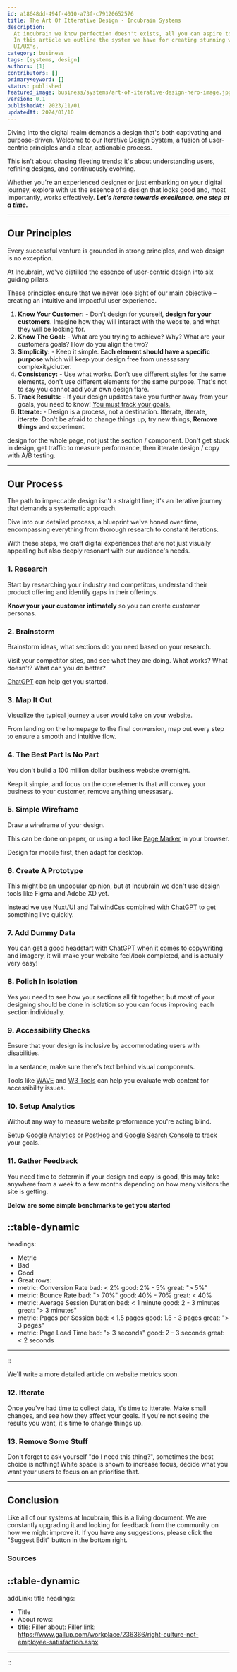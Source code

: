 ```yaml
---
id: a18648dd-494f-4010-a73f-c79120652576
title: The Art Of Itterative Design - Incubrain Systems
description:
  At incubrain we know perfection doesn't exists, all you can aspire to is continuous improvement.
  In this article we outline the system we have for creating stunning websites, with functional
  UI/UX's.
category: business
tags: [systems, design]
authors: [1]
contributors: []
primaryKeyword: []
status: published
featured_image: business/systems/art-of-iterative-design-hero-image.jpg
version: 0.1
publishedAt: 2023/11/01
updatedAt: 2024/01/10
---
```


Diving into the digital realm demands a design that's both captivating and purpose-driven. Welcome to our Iterative Design System,
a fusion of user-centric principles and a clear, actionable process.

This isn't about chasing fleeting trends; it's about understanding users, refining designs, and
continuously evolving.

Whether you're an experienced designer or just embarking on your digital journey, explore with us the essence of a design that looks good and,
most importantly, works effectively. ***Let's iterate towards excellence, one step at a time.***

---

## **Our Principles**

Every successful venture is grounded in strong principles, and web design is no exception.

At Incubrain, we've distilled the essence of user-centric design into six guiding pillars.

These principles ensure that we never lose sight of our main objective – creating an intuitive and
impactful user experience.

1. **Know Your Customer:** - Don't design for yourself, **design for your customers**. Imagine how they
  will interact with the website, and what they will be looking for.
2. **Know The Goal:** - What are you trying to achieve? Why? What are your customers goals? How do
  you align the two?
3. **Simplicity:** - Keep it simple. **Each element should have a specific purpose** which will keep your
  design free from unessasary complexity/clutter.
4. **Consistency:** - Use what works. Don't use different styles for the same elements, don't use
  different elements for the same purpose. That's not to say you cannot add your own design flare.
5. **Track Results:** - If your design updates take you further away from your goals, you need to
  know! [You must track your goals.]()
6. **Itterate:** - Design is a process, not a destination. Itterate, itterate, itterate. Don't be
  afraid to change things up, try new things, **Remove things** and experiment.

design for the whole page, not just the section / component. Don't get stuck in design, get traffic
to measure performance, then itterate design / copy with A/B testing.

---

## **Our Process**

The path to impeccable design isn't a straight line; it's an iterative journey that demands a
systematic approach.

Dive into our detailed process, a blueprint we've honed over time, encompassing
everything from thorough research to constant iterations.

With these steps, we craft digital experiences that are not just visually appealing but also deeply resonant with our audience's needs.

### 1. **Research**

Start by researching your industry and competitors, understand their product offering and identify
gaps in their offerings. 

**Know your your customer intimately** so you can create customer personas.

### 2. **Brainstorm**

Brainstorm ideas, what sections do you need based on your research.

Visit your competitor sites, and see what they are doing. What works? What doesn't? What can you do better?

[ChatGPT](https://chat.openai.com/) can help get you started.

### 3. **Map It Out**

Visualize the typical journey a user would take on your website. 

From landing on the homepage to the final conversion, map out every step to ensure a smooth and intuitive flow.

### 4. **The Best Part Is No Part**

You don't build a 100 million dollar business website overnight. 

Keep it simple, and focus on the core elements that will convey your business to your customer, remove anything unessasary.

### 5. **Simple Wireframe**

Draw a wireframe of your design. 

This can be done on paper, or using a tool like [Page Marker](https://chrome.google.com/webstore/detail/page-marker-draw-on-web/jfiihjeimjpkpoaekpdpllpaeichkiod)
in your browser. 

Design for mobile first, then adapt for desktop.

### 6. **Create A Prototype**

This might be an unpopular opinion, but at Incubrain we don't use design tools like Figma and Adobe
XD yet.

Instead we use [Nuxt/UI](https://ui.nuxt.com/) and [TailwindCss](https://tailwindcss.com/)
combined with [ChatGPT](https://chat.openai.com/) to get something live quickly.

### 7. **Add Dummy Data**

You can get a good headstart with ChatGPT when it comes to copywriting and imagery, it will make
your website feel/look completed, and is actually very easy!

### 8. **Polish In Isolation**

Yes you need to see how your sections all fit together, but most of your designing should be done in
isolation so you can focus improving each section individually.

### 9. **Accessibility Checks**

Ensure that your design is inclusive by accommodating users with disabilities.

In a sentance, make sure there's text behind visual components.

Tools like [WAVE](https://wave.webaim.org/) and [W3 Tools](https://www.w3.org/WAI/ER/tools/) can help you evaluate web content for accessibility issues.

### 10. **Setup Analytics**

Without any way to measure website preformance you're acting blind.

Setup [Google Analytics](https://analytics.google.com/) or [PostHog](https://posthog.com/) and [Google Search Console](https://search.google.com/search-console/about) to track your goals.

### 11. **Gather Feedback**

You need time to determin if your design and copy is good, this may take anywhere from a week to a
few months depending on how many visitors the site is getting.

**Below are some simple benchmarks to get you started**

::table-dynamic
---
headings: 
  - Metric
  - Bad
  - Good
  - Great
rows:
  - metric: Conversion Rate
    bad: < 2%
    good: 2% - 5%
    great: "> 5%"
  - metric: Bounce Rate
    bad: "> 70%"
    good: 40% - 70%
    great: < 40%
  - metric: Average Session Duration
    bad: < 1 minute
    good: 2 - 3 minutes
    great: "> 3 minutes"
  - metric: Pages per Session
    bad: < 1.5 pages
    good: 1.5 - 3 pages
    great: "> 3 pages"
  - metric: Page Load Time
    bad: "> 3 seconds"
    good: 2 - 3 seconds
    great: < 2 seconds
---
::

We'll write a more detailed article on website metrics soon.

 ### 12. **Itterate**

Once you've had time to collect data, it's time to itterate. Make small changes, and see how they
affect your goals. If you're not seeing the results you want, it's time to change things up.

### 13. **Remove Some Stuff**

Don't forget to ask yourself "do I need this thing?", sometimes the best choice is nothing! White
space is shown to increase focus, decide what you want your users to focus on an prioritise that.


---

## **Conclusion**

Like all of our systems at Incubrain, this is a living document. We are constantly upgrading it and
looking for feedback from the community on how we might improve it. If you have any suggestions,
please click the "Suggest Edit" button in the bottom right.

### **Sources**

::table-dynamic
---
addLink: title
headings: 
  - Title
  - About
rows:
  - title: Filler
    about: Filler
    link: https://www.gallup.com/workplace/236366/right-culture-not-employee-satisfaction.aspx
---
::